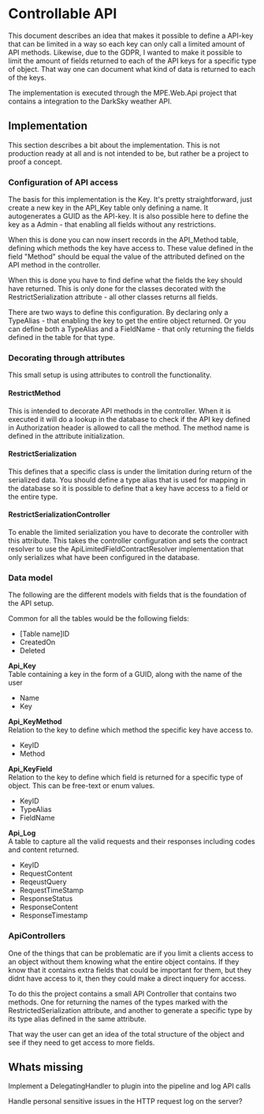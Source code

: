# Controllable API
This document describes an idea that makes it possible to define a API-key that can be limited in a way so each key can only call a limited amount of API methods.
Likewise, due to the GDPR, I wanted to make it possible to limit the amount of fields returned to each of the API keys for a specific type of object. That way one can document what kind of data is returned to each of the keys.

The implementation is executed through the MPE.Web.Api project that contains a integration to the DarkSky weather API.

## Implementation
This section describes a bit about the implementation. This is not production ready at all and is not intended to be, but rather be a project to proof a concept.

### Configuration of API access
The basis for this implementation is the Key. It's pretty straightforward, just create a new key in the API_Key table only defining a name. It autogenerates a GUID as the API-key. It is also possible here to define the key as a Admin - that enabling all fields without any restrictions.

When this is done you can now insert records in the API_Method table, defining which methods the key have access to. These value defined in the field "Method" should be equal the value of the attributed defined on the API method in the controller.

When this is done you have to find define what the fields the key should have returned. This is only done for the classes decorated with the RestrictSerialization attribute - all other classes returns all fields.

There are two ways to define this configuration. By declaring only a TypeAlias - that enabling the key to get the entire object returned. Or you can define both a TypeAlias and a FieldName - that only returning the fields defined in the table for that type.

### Decorating through attributes
This small setup is using attributes to controll the functionality. 

#### RestrictMethod
This is intended to decorate API methods in the controller. When it is executed it will do a lookup in the database to check if the API key defined in Authorization header is allowed to call the method. The method name is defined in the attribute initialization.

#### RestrictSerialization
This defines that a specific class is under the limitation during return of the serialized data. You should define a type alias that is used for mapping in the database so it is possible to define that a key have access to a field or the entire type.

#### RestrictSerializationController
To enable the limited serialization you have to decorate the controller with this attribute. This takes the controller configuration and sets the contract resolver to use the ApiLimitedFieldContractResolver implementation that only serializes what have been configured in the database.

### Data model
The following are the different models with fields that is the foundation of the API setup.

Common for all the tables would be the following fields:
* [Table name]ID
* CreatedOn
* Deleted

__Api_Key__  
Table containing a key in the form of a GUID, along with the name of the user 
* Name
* Key

__Api_KeyMethod__  
Relation to the key to define which method the specific key have access to.
* KeyID
* Method

__Api_KeyField__  
Relation to the key to define which field is returned for a specific type of object. This can be free-text or enum values.
* KeyID
* TypeAlias
* FieldName

__Api_Log__  
A table to capture all the valid requests and their responses including codes and content returned.
* KeyID
* RequestContent
* ReqeustQuery
* RequestTimeStamp
* ResponseStatus
* ResponseContent
* ResponseTimestamp


### ApiControllers
One of the things that can be problematic are if you limit a clients access to an object without them knowing what the entire object contains. If they know that it contains extra fields that could be important for them, but they didnt have access to it, then they could make a direct inquery for access.

To do this the project contains a small API Controller that contains two methods. One for returning the names of the types marked with the RestrictedSerialization attribute, and another to generate a specific type by its type alias defined in the same attribute.

That way the user can get an idea of the total structure of the object and see if they need to get access to more fields.

## Whats missing
Implement a DelegatingHandler to plugin into the pipeline and log API calls

Handle personal sensitive issues in the HTTP request log on the server?